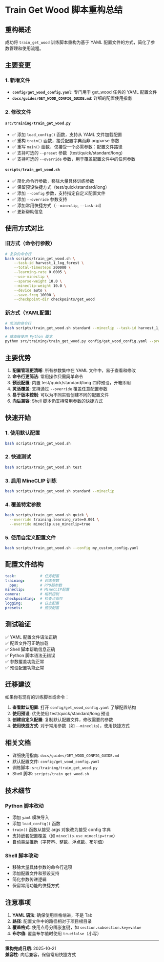 # Train Get Wood 脚本重构总结

## 重构概述

成功将 `train_get_wood` 训练脚本重构为基于 YAML 配置文件的方式，简化了参数管理和使用流程。

## 主要变更

### 1. 新增文件

- **`config/get_wood_config.yaml`**: 专门用于 get_wood 任务的 YAML 配置文件
- **`docs/guides/GET_WOOD_CONFIG_GUIDE.md`**: 详细的配置使用指南

### 2. 修改文件

#### `src/training/train_get_wood.py`
- ✅ 添加 `load_config()` 函数，支持从 YAML 文件加载配置
- ✅ 重构 `train()` 函数，接受配置字典而非 argparse 参数
- ✅ 重写 `main()` 函数，仅接受一个必需参数：配置文件路径
- ✅ 支持可选的 `--preset` 参数（test/quick/standard/long）
- ✅ 支持可选的 `--override` 参数，用于覆盖配置文件中的任何参数

#### `scripts/train_get_wood.sh`
- ✅ 简化命令行参数，移除大量具体训练参数
- ✅ 保留预设快捷方式（test/quick/standard/long）
- ✅ 添加 `--config` 参数，支持指定自定义配置文件
- ✅ 添加 `--override` 参数支持
- ✅ 添加常用快捷方式（`--mineclip`, `--task-id`）
- ✅ 更新帮助信息

## 使用方式对比

### 旧方式（命令行参数）
```bash
# 复杂的命令行
bash scripts/train_get_wood.sh \
    --task-id harvest_1_log_forest \
    --total-timesteps 200000 \
    --learning-rate 0.0005 \
    --use-mineclip \
    --sparse-weight 10.0 \
    --mineclip-weight 10.0 \
    --device auto \
    --save-freq 10000 \
    --checkpoint-dir checkpoints/get_wood
```

### 新方式（YAML配置）
```bash
# 简洁的命令行
bash scripts/train_get_wood.sh standard --mineclip --task-id harvest_1_log_forest

# 或直接使用 Python 脚本
python src/training/train_get_wood.py config/get_wood_config.yaml --preset standard
```

## 主要优势

1. **配置管理更清晰**: 所有参数集中在 YAML 文件中，易于查看和修改
2. **命令行更简洁**: 常用操作只需简单命令
3. **预设配置**: 内置 test/quick/standard/long 四种预设，开箱即用
4. **灵活覆盖**: 支持通过 `--override` 覆盖任意配置参数
5. **易于版本控制**: 可以为不同实验创建不同的配置文件
6. **向后兼容**: Shell 脚本仍支持常用参数的快捷方式

## 快速开始

### 1. 使用默认配置
```bash
bash scripts/train_get_wood.sh
```

### 2. 快速测试
```bash
bash scripts/train_get_wood.sh test
```

### 3. 启用 MineCLIP 训练
```bash
bash scripts/train_get_wood.sh standard --mineclip
```

### 4. 覆盖特定参数
```bash
bash scripts/train_get_wood.sh quick \
  --override training.learning_rate=0.001 \
  --override mineclip.use_mineclip=true
```

### 5. 使用自定义配置文件
```bash
bash scripts/train_get_wood.sh --config my_custom_config.yaml
```

## 配置文件结构

```yaml
task:           # 任务配置
training:       # 训练参数
  ppo:          # PPO超参数
mineclip:       # MineCLIP配置
camera:         # 相机控制
checkpointing:  # 检查点保存
logging:        # 日志配置
presets:        # 预设配置
```

## 测试验证

✅ YAML 配置文件语法正确  
✅ 配置文件可正确加载  
✅ Shell 脚本帮助信息正确  
✅ Python 脚本语法无错误  
✅ 参数覆盖功能正常  
✅ 预设配置功能正常  

## 迁移建议

如果你有现有的训练脚本或命令：

1. **查看默认配置**: 打开 `config/get_wood_config.yaml` 了解配置结构
2. **使用预设**: 优先使用 test/quick/standard/long 预设
3. **创建自定义配置**: 复制默认配置文件，修改需要的参数
4. **使用快捷方式**: 对于常用参数（如 `--mineclip`），使用快捷方式

## 相关文档

- 详细使用指南: `docs/guides/GET_WOOD_CONFIG_GUIDE.md`
- 默认配置文件: `config/get_wood_config.yaml`
- 训练脚本: `src/training/train_get_wood.py`
- Shell 脚本: `scripts/train_get_wood.sh`

## 技术细节

### Python 脚本改动
- 添加 `yaml` 模块导入
- 添加 `load_config()` 函数
- `train()` 函数从接受 args 对象改为接受 config 字典
- 支持嵌套配置覆盖（如 `mineclip.use_mineclip=true`）
- 自动类型推断（字符串、整数、浮点数、布尔值）

### Shell 脚本改动
- 移除大量具体参数的命令行选项
- 添加配置文件和预设支持
- 简化参数传递逻辑
- 保留常用功能的快捷方式

## 注意事项

1. **YAML 语法**: 确保使用空格缩进，不是 Tab
2. **路径**: 配置文件中的路径相对于项目根目录
3. **覆盖格式**: 使用点号分隔嵌套键，如 `section.subsection.key=value`
4. **布尔值**: 覆盖布尔值时使用 `true`/`false`（小写）

---

**重构完成日期**: 2025-10-21  
**兼容性**: 向后兼容，保留常用快捷方式

